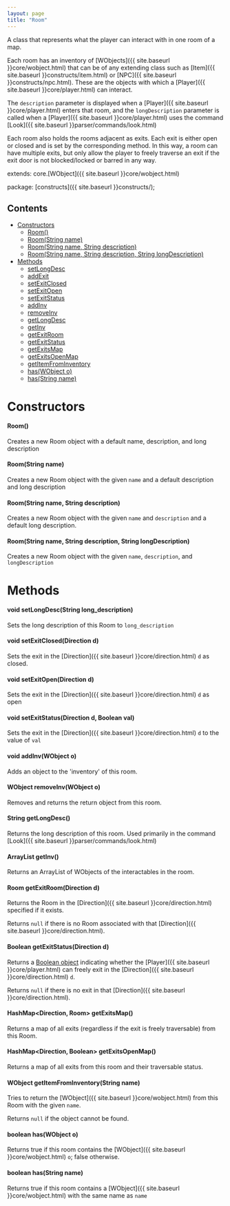 ```yaml
---
layout: page
title: "Room"
---
```


A class that represents what the player can interact with in one room of a map.

Each room has an inventory of [WObjects]({{ site.baseurl }}core/wobject.html) that can be of any extending class such as [Item]({{ site.baseurl }}constructs/item.html) or [NPC]({{ site.baseurl }}constructs/npc.html). These are the objects with which a [Player]({{ site.baseurl }}core/player.html) can interact.

The `description` parameter is displayed when a [Player]({{ site.baseurl }}core/player.html) enters that room, and the `longDescription` parameter is called when a [Player]({{ site.baseurl }}core/player.html) uses the command [Look]({{ site.baseurl }}parser/commands/look.html)

Each room also holds the rooms adjacent as exits. Each exit is either open or closed and is set by the corresponding method. In this way, a room can have multiple exits, but only allow the player to freely traverse an exit if the exit door is not blocked/locked or barred in any way.

extends:
    core.[WObject]({{ site.baseurl }}core/wobject.html)

package: [constructs]({{ site.baseurl }}constructs/);

## Contents

- [Constructors](#constructors)
  - [Room()](#room)
  - [Room(String name)](#roomstring-name)
  - [Room(String name, String description)](#roomstring-name-string-description)
  - [Room(String name, String description, String longDescription)](#roomstring-name-string-description-string-longdescription)
- [Methods](#methods)
  - [setLongDesc](#void-setlongdescstring-long_description)
  - [addExit](#void-addexitdirection-d-room-r)
  - [setExitClosed](#void-setexitcloseddirection-d)
  - [setExitOpen](#void-setexitopendirection-d)
  - [setExitStatus](#void-setexitstatusdirection-d-boolean-val)
  - [addInv](#void-addinvwobject-o)
  - [removeInv](#wobject-removeinvwobject-o)
  - [getLongDesc](#string-getlongdesc)
  - [getInv](#arraylistwobject-getinv)
  - [getExitRoom](#room-getexitroomdirection-d)
  - [getExitStatus](#boolean-getexitstatusdirection-d)
  - [getExitsMap](#hashmapdirection-room-getexitsmap)
  - [getExitsOpenMap](#hashmapdirection-boolean-getexitsopenmap)
  - [getItemFromInventory](#wobject-getitemfrominventorystring-name)
  - [has(WObject o)](#boolean-haswobject-o)
  - [has(String name)](#boolean-hasstring-name)

# Constructors

#### Room()

Creates a new Room object with a default name, description, and long description

#### Room(String name)

Creates a new Room object with the given `name` and a default description and long description

#### Room(String name, String description)

Creates a new Room object with the given `name` and `description` and a default long description.

#### Room(String name, String description, String longDescription)

Creates a new Room object with the given `name`, `description`, and `longDescription`

# Methods

#### void setLongDesc(String long_description)

Sets the long description of this Room to `long_description`

#### void setExitClosed(Direction d)

Sets the exit in the [Direction]({{ site.baseurl }}core/direction.html) `d` as closed.

#### void setExitOpen(Direction d)

Sets the exit in the [Direction]({{ site.baseurl }}core/direction.html) `d` as open

#### void setExitStatus(Direction d, Boolean val)

Sets the exit in the [Direction]({{ site.baseurl }}core/direction.html) `d` to the value of `val`

#### void addInv(WObject o)

Adds an object to the 'inventory' of this room.

#### WObject removeInv(WObject o)

Removes and returns the return object from this room.

#### String getLongDesc()

Returns the long description of this room. Used primarily in the command [Look]({{ site.baseurl }}parser/commands/look.html)

#### ArrayList<WObject> getInv()

Returns an ArrayList of WObjects of the interactables in the room.

#### Room getExitRoom(Direction d)

Returns the Room in the [Direction]({{ site.baseurl }}core/direction.html) specified if it exists.

Returns `null` if there is no Room associated with that [Direction]({{ site.baseurl }}core/direction.html).

#### Boolean getExitStatus(Direction d)

Returns a [Boolean object](http://docs.oracle.com/javase/7/docs/api/java/lang/Boolean.html) indicating whether the [Player]({{ site.baseurl }}core/player.html) can freely exit in the [Direction]({{ site.baseurl }}core/direction.html) `d`.

Returns `null` if there is no exit in that [Direction]({{ site.baseurl }}core/direction.html).

#### HashMap<Direction, Room> getExitsMap()

Returns a map of all exits (regardless if the exit is freely traversable) from this Room.

#### HashMap<Direction, Boolean> getExitsOpenMap()

Returns a map of all exits from this room and their traversable status.

#### WObject getItemFromInventory(String name)

Tries to return the [WObject]({{ site.baseurl }}core/wobject.html) from this Room with the given `name`. 

Returns `null` if the object cannot be found.

#### boolean has(WObject o)

Returns true if this room contains the [WObject]({{ site.baseurl }}core/wobject.html) `o`; false otherwise.

#### boolean has(String name)

Returns true if this room contains a [WObject]({{ site.baseurl }}core/wobject.html) with the same name as `name`